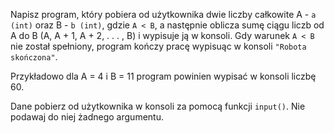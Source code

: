 Napisz program, który pobiera od użytkownika dwie liczby całkowite A - `a (int)` oraz B - `b (int)`, gdzie `A < B`, a następnie oblicza sumę ciągu liczb od A do B (A, A + 1, A + 2,  . . . , B) i wypisuje ją w konsoli. Gdy warunek `A < B` nie został spełniony, program kończy pracę wypisuąc w konsoli `"Robota skończona"`.  

Przykładowo dla A = 4 i B = 11 program powinien wypisać w konsoli liczbę 60.

Dane pobierz od użytkownika w konsoli za pomocą funkcji `input()`. Nie podawaj do niej żadnego argumentu.
